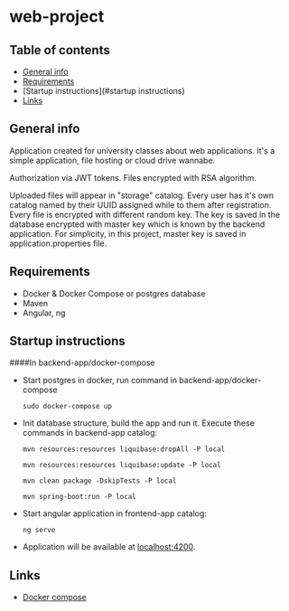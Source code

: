 # web-project

## Table of contents
* [General info](#general-info)
* [Requirements](#requirements)
* [Startup instructions](#startup instructions)
* [Links](#links)

## General info
Application created for university classes about web applications.
It's a simple application, file hosting or cloud drive wannabe.

Authorization via JWT tokens. Files encrypted with RSA algorithm.

Uploaded files will appear in "storage" catalog.
Every user has it's own catalog named by their UUID assigned while to them after registration.
Every file is encrypted with different random key. 
The key is saved in the database encrypted with master key which is known by the backend application.
For simplicity, in this project, master key is saved in application.properties file.

## Requirements
* Docker & Docker Compose or postgres database
* Maven
* Angular, ng

## Startup instructions

####In backend-app/docker-compose
* Start postgres in docker, run command in backend-app/docker-compose
  
   ```sudo docker-compose up```


* Init database structure, build the app and run it. Execute these commands in backend-app catalog:

    ```mvn resources:resources liquibase:dropAll -P local```

    ```mvn resources:resources liquibase:update -P local```

    ```mvn clean package -DskipTests -P local```

    ```mvn spring-boot:run -P local```


* Start angular application in frontend-app catalog:

    ```ng serve```


* Application will be available at [localhost:4200](http://localhost:4200).

## Links
* [Docker compose](https://docs.docker.com/compose/)